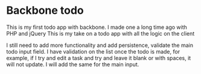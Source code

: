 # Backbone todo

This is my first todo app with backbone.
I made one a long time ago with PHP and jQuery
This is my take on a todo app with all the logic on the client

I still need to add more functionality and add persistence,
validate the main todo input field. I have validation on the
list once the todo is made, for example, if I try and edit a task
and try and leave it blank or with spaces, it will not update. I will
add the same for the main input.

